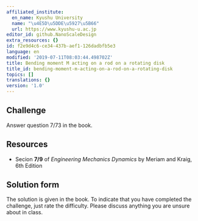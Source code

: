 ```yaml
---
affiliated_institute:
  en_name: Kyushu University
  name: "\u4E5D\u5DDE\u5927\u5B66"
  url: https://www.kyushu-u.ac.jp
editor_id: github.NanoScaleDesign
extra_resources: {}
id: f2e9d4c6-ce34-437b-aef1-126dadbfb5e3
language: en
modified: '2019-07-11T08:03:44.498702Z'
title: Bending moment M acting on a rod on a rotating disk
title_id: bending-moment-m-acting-on-a-rod-on-a-rotating-disk
topics: []
translations: {}
version: '1.0'
---
```


## Challenge
Answer question 7/73 in the book.

## Resources
- Secion **7/9** of *Engineering Mechanics Dynamics* by Meriam and Kraig, 6th Edition


## Solution form
The solution is given in the book.
To indicate that you have completed the challenge, just rate the difficulty.
Please discuss anything you are unsure about in class.
